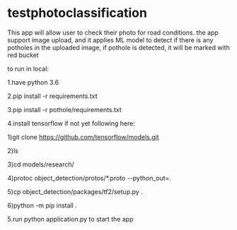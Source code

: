 # testphotoclassification

This app will allow user to check their photo for road conditions. the app support image upload, and it 
applies ML model to detect if there is any potholes in the uploaded image, if pothole is detected, it will be marked with red bucket


to run in local:

1.have python 3.6

2.pip install -r requirements.txt

3.pip install -r pothole/requirements.txt

4.install tensorflow if not yet following here:
  
  1)git clone https://github.com/tensorflow/models.git
  
  2)ls

  3)cd models/research/

  4)protoc object_detection/protos/*.proto --python_out=.

  5)cp object_detection/packages/tf2/setup.py .

  6)python -m pip install .

5.run python application.py to start the app

